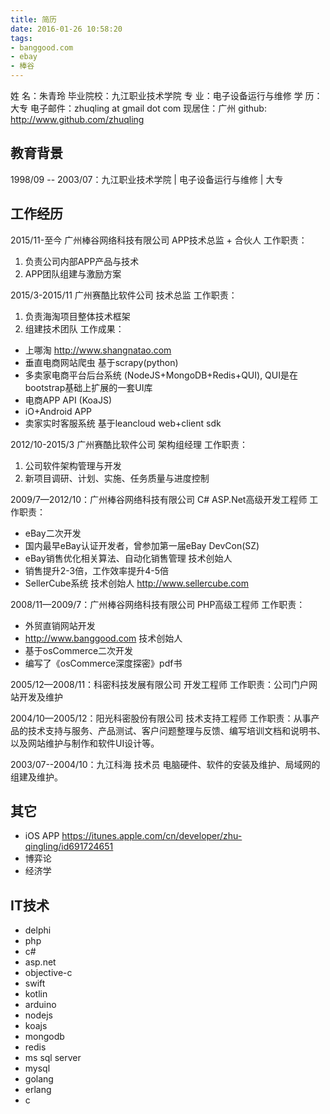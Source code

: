 ```yaml
---
title: 简历
date: 2016-01-26 10:58:20
tags: 
- banggood.com
- ebay
- 棒谷
---
```

姓    名：朱青玲
毕业院校：九江职业技术学院
专  业：电子设备运行与维修
学    历：大专
电子邮件：zhuqling at gmail dot com
现居住：广州
github: http://www.github.com/zhuqling

## 教育背景

1998/09 -- 2003/07：九江职业技术学院 | 电子设备运行与维修 | 大专

## 工作经历

2015/11-至今 广州棒谷网络科技有限公司
APP技术总监 + 合伙人
工作职责：
1. 负责公司内部APP产品与技术
2. APP团队组建与激励方案

2015/3-2015/11 广州赛酷比软件公司
技术总监
工作职责：
1. 负责海淘项目整体技术框架
2. 组建技术团队
工作成果：
- 上哪淘 http://www.shangnatao.com
- 垂直电商网站爬虫 基于scrapy(python)
- 多卖家电商平台后台系统 (NodeJS+MongoDB+Redis+QUI), QUI是在bootstrap基础上扩展的一套UI库
- 电商APP API (KoaJS)
- iO+Android APP
- 卖家实时客服系统 基于leancloud web+client sdk

2012/10-2015/3 广州赛酷比软件公司
架构组经理
工作职责： 
1. 公司软件架构管理与开发
2. 新项目调研、计划、实施、任务质量与进度控制

2009/7—2012/10：广州棒谷网络科技有限公司
C# ASP.Net高级开发工程师
工作职责：
- eBay二次开发
- 国内最早eBay认证开发者，曾参加第一届eBay DevCon(SZ)
- eBay销售优化相关算法、自动化销售管理 技术创始人
- 销售提升2-3倍，工作效率提升4-5倍
- SellerCube系统 技术创始人 http://www.sellercube.com

2008/11—2009/7：广州棒谷网络科技有限公司
PHP高级工程师
工作职责：
- 外贸直销网站开发
- http://www.banggood.com 技术创始人
- 基于osCommerce二次开发
- 编写了《osCommerce深度探密》pdf书

2005/12—2008/11：科密科技发展有限公司
开发工程师
工作职责：公司门户网站开发及维护

2004/10—2005/12：阳光科密股份有限公司
技术支持工程师
工作职责：从事产品的技术支持与服务、产品测试、客户问题整理与反馈、编写培训文档和说明书、以及网站维护与制作和软件UI设计等。

2003/07--2004/10：九江科海
技术员
电脑硬件、软件的安装及维护、局域网的组建及维护。

## 其它

- iOS APP https://itunes.apple.com/cn/developer/zhu-qingling/id691724651
- 博弈论
- 经济学

## IT技术

- delphi
- php
- c#
- asp.net
- objective-c
- swift
- kotlin
- arduino
- nodejs
- koajs
- mongodb
- redis
- ms sql server
- mysql
- golang
- erlang
- c
